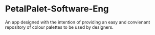 # PetalPalet-Software-Eng
An app designed with the intention of providing an easy and convienant repository of colour palettes to be used by designers.
